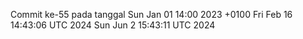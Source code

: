 Commit ke-55 pada tanggal Sun Jan 01 14:00 2023 +0100
Fri Feb 16 14:43:06 UTC 2024
Sun Jun  2 15:43:11 UTC 2024
